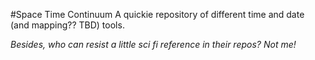 #Space Time Continuum
A quickie repository of different time and date (and mapping?? TBD) tools.

*Besides, who can resist a little sci fi reference in their repos? Not me!*
